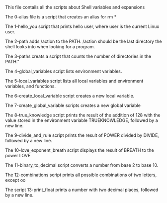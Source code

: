 This file contails all the scripts about Shell variables and expansions

The 0-alias file is a script that creates an alias for rm *


The 1-hello_you script that prints hello user, where user is the current Linux user.

The 2-path adds /action to the PATH. /action should be the last directory the shell looks into when looking for a program.


The 3-paths creats a script that counts the number of directories in the PATH."
 
The 4-global_variables script lists environment variables.
 
The 5-local_variables script lists all local variables and environment variables, and functions.
 
The 6-create_local_variable script creates a new local variable.
 
The 7-create_global_variable scripts creates a new global variable
 
The 8-true_knowledge script prints the result of the addition of 128 with the value stored in the environment variable TRUEKNOWLEDGE, followed by a new line.
 
The 9-divide_and_rule script prints the result of POWER divided by DIVIDE, followed by a new line.
 
The 10-love_exponent_breath script displays the result of BREATH to the power LOVE
 
The 11-binary_to_decimal script converts a number from base 2 to base 10.
 
The 12-combinations script prints all possible combinations of two letters, except oo
 
The script 13-print_float prints a number with two decimal places, followed by a new line.
 
